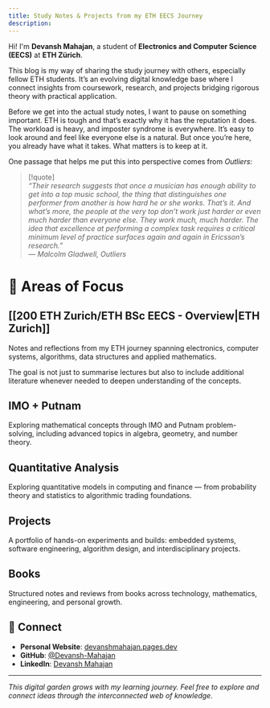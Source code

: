 ```yaml
---
title: Study Notes & Projects from my ETH EECS Journey
description:
---
```

Hi! I'm **Devansh Mahajan**, a student of **Electronics and Computer Science (EECS)** at **ETH Zürich**.  

This blog is my way of sharing the study journey with others, especially fellow ETH students. It’s an evolving digital knowledge base where I connect insights from coursework, research, and projects bridging rigorous theory with practical application.  

Before we get into the actual study notes, I want to pause on something important. ETH is tough and that’s exactly why it has the reputation it does. The workload is heavy, and imposter syndrome is everywhere. It’s easy to look around and feel like everyone else is a natural. But once you’re here, you already have what it takes. What matters is to keep at it.   

One passage that helps me put this into perspective comes from *Outliers*:  

> [!quote]  
> *“Their research suggests that once a musician has enough ability to get into a top music school, the thing that distinguishes one performer from another is how hard he or she works. That’s it. And what’s more, the people at the very top don’t work just harder or even much harder than everyone else. They work much, much harder. The idea that excellence at performing a complex task requires a critical minimum level of practice surfaces again and again in Ericsson’s research.”*  
> — *Malcolm Gladwell, Outliers*  
 
# 🎯 Areas of Focus

## [[200 ETH Zurich/ETH BSc EECS - Overview|ETH Zurich]]
Notes and reflections from my ETH journey spanning electronics, computer systems, algorithms, data structures and applied mathematics. 

The goal is not just to summarise lectures but also to include additional literature whenever needed to deepen understanding of the concepts.
## IMO + Putnam
Exploring mathematical concepts through IMO and Putnam problem-solving, including advanced topics in algebra, geometry, and number theory.

## Quantitative Analysis
Exploring quantitative models in computing and finance — from probability theory and statistics to algorithmic trading foundations.

## Projects
A portfolio of hands-on experiments and builds: embedded systems, software engineering, algorithm design, and interdisciplinary projects.

## Books
Structured notes and reviews from books across technology, mathematics, engineering, and personal growth.

## 🔗 Connect

- **Personal Website**: [devanshmahajan.pages.dev](https://devanshmahajan.pages.dev)
- **GitHub**: [@Devansh-Mahajan](https://github.com/Devansh-Mahajan)
- **LinkedIn**: [Devansh Mahajan](https://www.linkedin.com/in/devansh-mahajan-2b2b99185/)

---

*This digital garden grows with my learning journey. Feel free to explore and connect ideas through the interconnected web of knowledge.*
